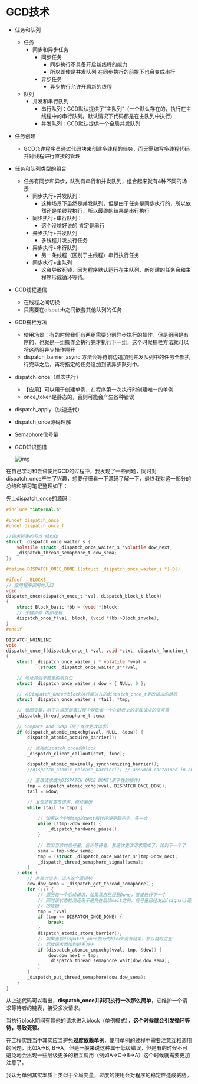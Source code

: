 # GCD技术

- 任务和队列

  - 任务
    - 同步和异步任务
      - 同步任务
        - 同步执行不具备开启新线程的能力
        - 所以即使是并发队列 在同步执行的前提下也会变成串行
      - 异步任务
        - 异步执行允许开启新的线程
  - 队列
    - 并发和串行队列
      - 串行队列：GCD默认提供了“主队列”（一个默认存在的，执行在主线程中的串行队列。默认情况下代码都是在主队列中执行）
      - 并发队列：GCD默认提供一个全局并发队列

- 任务创建

  - GCD允许程序员通过代码块来创建多线程的任务，而无需编写多线程代码并对线程进行直接的管理

- 任务和队列类型的组合

  - 任务有同步和异步，队列有串行和并发队列，组合起来就有4种不同的场景
    - 同步执行+并发队列：
      - 这种场景下虽然是并发队列，但是由于任务是同步执行的，所以依然还是单线程执行，所以最终的结果是串行执行
    - 同步执行+串行队列：
      - 这个没啥好说的 肯定是串行
    - 异步执行+并发队列
      - 多线程并发执行任务
    - 异步执行+串行队列
      - 另一条线程（区别于主线程）串行执行任务
    - 同步执行+主队列
      - 这会导致死锁，因为程序默认运行在主队列，新创建的任务会和主程序形成循环等待。

- GCD线程通信

  - 在线程之间切换
  - 只需要在dispatch之间嵌套其他队列的任务

- GCD栅栏方法

  - 使用场景：有的时候我们有两组需要分别异步执行的操作，但是组间是有序的，也就是一组操作全执行完才执行下一组，这个时候栅栏方法就可以将这两组异步操作隔开
  - dispatch_barrier_async 方法会等待前边追加到并发队列中的任务全部执行完毕之后，再将指定的任务追加到该异步队列中。

- dispatch_once（单次执行）

  - 【应用】可以用于创建单例，在程序第一次执行时创建唯一的单例
  - once_token是静态的，否则可能会产生各种错误

- dispatch_apply（快速迭代）

- dispatch_once源码理解

- Semaphore信号量

- GCD知识图谱

  ![img](https://tva1.sinaimg.cn/large/007S8ZIlgy1ggmxzjb1mwj30u00uh7wj.jpg)



在自己学习和尝试使用GCD的过程中，我发现了一些问题，同时对dispatch_once产生了兴趣，想要仔细看一下源码了解一下，最终我对这一部分的总结和学习笔记整理如下：

先上dispatch_once的源码：

```objective-c
#include "internal.h"

#undef dispatch_once
#undef dispatch_once_f

//请求链表的节点 结构体
struct _dispatch_once_waiter_s {
    volatile struct _dispatch_once_waiter_s *volatile dow_next;
    _dispatch_thread_semaphore_t dow_sema;
};

#define DISPATCH_ONCE_DONE ((struct _dispatch_once_waiter_s *)~0l)

#ifdef __BLOCKS__
// 应用程序调用的入口
void
dispatch_once(dispatch_once_t *val, dispatch_block_t block)
{
    struct Block_basic *bb = (void *)block;
  	// 关键步骤 内部逻辑
    dispatch_once_f(val, block, (void *)bb->Block_invoke);
}
#endif

DISPATCH_NOINLINE
void
dispatch_once_f(dispatch_once_t *val, void *ctxt, dispatch_function_t func)
{
    struct _dispatch_once_waiter_s * volatile *vval =
            (struct _dispatch_once_waiter_s**)val;

    // 地址类似于简单的哨兵位
    struct _dispatch_once_waiter_s dow = { NULL, 0 };

    // 在Dispatch_Once的block执行期进入的dispatch_once_t更改请求的链表
    struct _dispatch_once_waiter_s *tail, *tmp;

    // 局部变量，用于在遍历链表过程中获取每一个在链表上的更改请求的信号量
    _dispatch_thread_semaphore_t sema;

    // Compare and Swap（用于首次更改请求）
    if (dispatch_atomic_cmpxchg(vval, NULL, &dow)) {
        dispatch_atomic_acquire_barrier();

        // 调用dispatch_once的block
        _dispatch_client_callout(ctxt, func);

        dispatch_atomic_maximally_synchronizing_barrier();
        //dispatch_atomic_release_barrier(); // assumed contained in above

        // 更改请求成为DISPATCH_ONCE_DONE(原子性的操作)
        tmp = dispatch_atomic_xchg(vval, DISPATCH_ONCE_DONE);
        tail = &dow;

        // 发现还有更改请求，继续遍历
        while (tail != tmp) {

            // 如果这个时候tmp的next指针还没更新完毕，等一会
            while (!tmp->dow_next) {
                _dispatch_hardware_pause();
            }

            // 取出当前的信号量，告诉等待者，我这次更改请求完成了，轮到下一个了
            sema = tmp->dow_sema;
            tmp = (struct _dispatch_once_waiter_s*)tmp->dow_next;
            _dispatch_thread_semaphore_signal(sema);
        }
    } else {
        // 非首次请求，进入这个逻辑块
        dow.dow_sema = _dispatch_get_thread_semaphore();
        for (;;) {
            // 遍历每一个后续请求，如果状态已经是Done，直接进行下一个
            // 同时该状态检测还用于避免在后续wait之前，信号量已经发出(signal)造成
            // 的死锁
            tmp = *vval;
            if (tmp == DISPATCH_ONCE_DONE) {
                break;
            }
            dispatch_atomic_store_barrier();
            // 如果当前dispatch_once执行的block没有结束，那么就将这些
            // 后续请求添加到链表当中
            if (dispatch_atomic_cmpxchg(vval, tmp, &dow)) {
                dow.dow_next = tmp;
                _dispatch_thread_semaphore_wait(dow.dow_sema);
            }
        }
        _dispatch_put_thread_semaphore(dow.dow_sema);
    }
}
```

从上述代码可以看出，**dispatch_once并非只执行一次那么简单**，它维护一个请求等待者的链表，接受多次请求。

当执行block期间有其他的请求进入block（单例模式），**这个时候就会引发循环等待，导致死锁。**

在工程实践当中其实应当避免**过度依赖单例**，使用单例的过程中需要注意互相调用的问题，比如A->B, B->A，但是一般来说这种属于低级错误，但是有的时候不可避免地会出现一些层级更多的相互调用（例如A->C->B->A）这个时候就需要更加注意了。

我认为单例其实本质上类似于全局变量，过度的使用会对程序的稳定性造成威胁。

